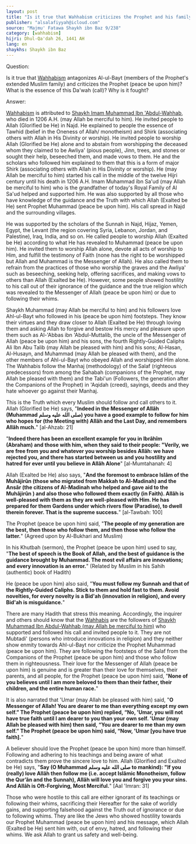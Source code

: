 ```yaml
---
layout: post
title: "Is it true that Wahhabism criticizes the Prophet and his family"
publisher: "alsalafiyyah@icloud.com"
source: "Majmu' Fatawa Shaykh ibn Baz 9/238"
category: [wahhabism]
hijri: Dhul-Qa'dah 26, 1441 AH
lang: en
shaykhs: Shaykh ibn Baz
---
```


Question: 

Is it true that [Wahhabism](/wahhabism/ "Wahhabism") antagonizes Al-ul-Bayt (members of the Prophet's extended Muslim family) and criticizes the Prophet (peace be upon him)? What is the essence of this Da'wah (call)? Why is it fought?

Answer: 

[Wahhabism](/wahhabism/ "Wahhabism") is attributed to [Shaykh Imam Muhammad Ibn 'Abdul-Wahhab](/wahhabism/ "Wahhabism"), who died in 1206 A.H. (may Allah be merciful to him). He invited people to Allah (Glorified be He) in Najd. He explained to people the essence of Tawhid (belief in the Oneness of Allah/ monotheism) and Shirk (associating others with Allah in His Divinity or worship). He invited people to worship Allah (Glorified be He) alone and to abstain from worshipping the deceased whom they claimed to be Awliya' (pious people), Jinn, trees, and stones or sought their help, beseeched them, and made vows to them. He and the scholars who followed him explained to them that this is a form of major Shirk (associating others with Allah in His Divinity or worship). He (may Allah be merciful to him) started his call in the middle of the twelve Hijri century until his death in 1206 A.H. Imam Muhammad ibn Sa'ud (may Allah be merciful to him) who is the grandfather of today's Royal Family of Al Sa'ud helped and supported him. He was also supported by all those who have knowledge of the guidance and the Truth with which Allah (Exalted be He) sent Prophet Muhammad (peace be upon him). His call spread in Najd and the surrounding villages. 


He was supported by the scholars of the Sunnah in Najd, Hijaz, Yemen, Egypt, the Levant (the region covering Syria, Lebanon, Jordan, and Palestine), Iraq, India, and so on. He called people to worship Allah (Exalted be He) according to what He has revealed to Muhammad (peace be upon him). He invited them to worship Allah alone, devote all acts of worship to Him, and fulfill the testimony of Faith (none has the right to be worshipped but Allah and Muhammad is the Messenger of Allah). He also called them to refrain from the practices of those who worship the graves and the Awliya' such as beseeching, seeking help, offering sacrifices, and making vows to others than Allah (Exalted be He). However, some people showed hostility to his call out of their ignorance of the guidance and the true religion which was revealed to the Messenger of Allah (peace be upon him) or due to following their whims. 

Shaykh Muhammad (may Allah be merciful to him) and his followers love Ahl-ul-Bayt who followed in his (peace be upon him) footsteps. They know their virtues and they draw closer to Allah (Exalted be He) through loving them and asking Allah to forgive and bestow His mercy and pleasure upon them such as Al-'Abbas ibn 'Abdul-Muttalib, the uncle of the Messenger of Allah (peace be upon him) and his sons, the fourth Rightly-Guided Caliphs Ali Ibn Abu Talib (may Allah be pleased with him) and his sons; Al-Hasan, Al-Husayn, and Muhammad (may Allah be pleased with them), and the other members of Ahl-ul-Bayt who obeyed Allah and worshipped Him alone. The Wahhabis follow the Manhaj (methodology) of the Salaf (righteous predecessors) from among the Sahabah (companions of the Prophet, may Allah be pleased with them) and the Tabi'un (Followers, the generation after the Companions of the Prophet) in 'Aqidah (creed), sayings, deeds and they hate whoever go against their Manhaj. 

This is the Truth which every Muslim should follow and call others to it. Allah (Glorified be He) says, "**Indeed in the Messenger of Allâh (Muhammad صلى الله عليه وسلم) you have a good example to follow for him who hopes for (the Meeting with) Allâh and the Last Day, and remembers Allâh much.**" [al-Ahzab: 21] 

"**Indeed there has been an excellent example for you in Ibrâhîm (Abraham) and those with him, when they said to their people: "Verily, we are free from you and whatever you worship besides Allâh: we have rejected you, and there has started between us and you hostility and hatred for ever until you believe in Allâh Alone**" [al-Mumtahanah: 4] 

Allah (Exalted be He) also says, "**And the foremost to embrace Islâm of the Muhâjirûn (those who migrated from Makkah to Al-Madinah) and the Ansâr (the citizens of Al-Madinah who helped and gave aid to the Muhâjirûn ) and also those who followed them exactly (in Faith). Allâh is well-pleased with them as they are well-pleased with Him. He has prepared for them Gardens under which rivers flow (Paradise), to dwell therein forever. That is the supreme success.**" [al-Tawbah: 100]

The Prophet (peace be upon him) said, "**The people of my generation are the best, then those who follow them, and then those who follow the latter.**" (Agreed upon by Al-Bukhari and Muslim) 

In his Khutbah (sermon), the Prophet (peace be upon him) used to say, "**The best of speech is the Book of Allah, and the best of guidance is the guidance brought by Muhammad. The most evil affairs are innovations; and every innovation is an error.**" (Related by Muslim in his Sahih (authentic) book of Hadith) 

He (peace be upon him) also said, "**You must follow my Sunnah and that of the Rightly-Guided Caliphs. Stick to them and hold fast to them. Avoid novelties, for every novelty is a Bid'ah (innovation in religion), and every Bid'ah is misguidance.**" 

There are many Hadith that stress this meaning. Accordingly, the inquirer and others should know that the [Wahhabis](/wahhabism/ "Wahhabism") are the followers of [Shaykh Muhammad Ibn Abdul-Wahhab (may Allah be merciful to him)](/wahhabism/) who supported and followed his call and invited people to it. They are not Mubtadi' (persons who introduce innovations in religion) and they neither show enmity towards Ahl-ul-Bayt nor criticize the Prophet Muhammad (peace be upon him). They are following the footsteps of the Salaf from the Companions of the Prophet (peace be upon him) and those who follow them in righteousness. Their love for the Messenger of Allah (peace be upon him) is genuine and is greater than their love for themselves, their parents, and all people, for the Prophet (peace be upon him) said, "**None of you believes until I am more beloved to them than their father, their children, and the entire human race.**" 

It is also narrated that 'Umar (may Allah be pleased with him) said, "**O Messenger of Allah! You are dearer to me than everything except my own self.” The Prophet (peace be upon him) replied, “No, 'Umar, you will not have true faith until I am dearer to you than your own self. 'Umar (may Allah be pleased with him) then said, “You are dearer to me than my own self.” The Prophet (peace be upon him) said, “Now, 'Umar [you have true faith].**" 

A believer should love the Prophet (peace be upon him) more than himself. Following and adhering to his teachings and being aware of what contradicts them prove the sincere love to him. Allah (Glorified and Exalted be He) says, "**Say (O Muhammad صلى الله عليه وسلم to mankind): "If you (really) love Allâh then follow me (i.e. accept Islâmic Monotheism, follow the Qur’ân and the Sunnah), Allâh will love you and forgive you your sins. And Allâh is Oft-Forgiving, Most Merciful.**" [Aal 'Imran: 31] 

Those who were hostile to this call are either ignorant of its teachings or following their whims, sacrificing their Hereafter for the sake of worldly gains, and supporting falsehood against the Truth out of ignorance or due to following whims. They are like the Jews who showed hostility towards our Prophet Muhammad (peace be upon him) and his message, which Allah (Exalted be He) sent him with, out of envy, hatred, and following their whims. We ask Allah to grant us safety and well-being.
